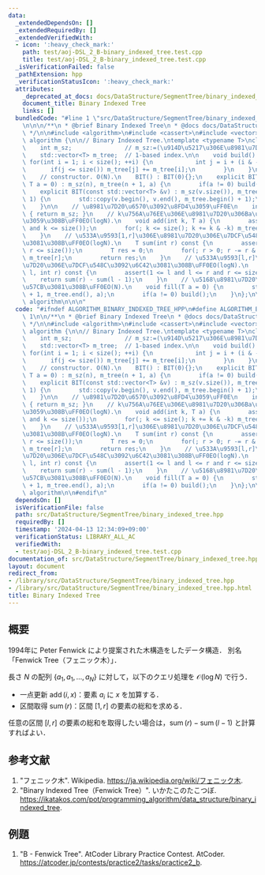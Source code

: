 ```yaml
---
data:
  _extendedDependsOn: []
  _extendedRequiredBy: []
  _extendedVerifiedWith:
  - icon: ':heavy_check_mark:'
    path: test/aoj-DSL_2_B-binary_indexed_tree.test.cpp
    title: test/aoj-DSL_2_B-binary_indexed_tree.test.cpp
  _isVerificationFailed: false
  _pathExtension: hpp
  _verificationStatusIcon: ':heavy_check_mark:'
  attributes:
    _deprecated_at_docs: docs/DataStructure/SegmentTree/binary_indexed_tree.md
    document_title: Binary Indexed Tree
    links: []
  bundledCode: "#line 1 \"src/DataStructure/SegmentTree/binary_indexed_tree.hpp\"\n\
    \n\n\n/**\n * @brief Binary Indexed Tree\n * @docs docs/DataStructure/SegmentTree/binary_indexed_tree.md\n\
    \ */\n\n#include <algorithm>\n#include <cassert>\n#include <vector>\n\nnamespace\
    \ algorithm {\n\n// Binary Indexed Tree.\ntemplate <typename T>\nclass BIT {\n\
    \    int m_sz;               // m_sz:=(\u914D\u5217\u306E\u8981\u7D20\u6570).\n\
    \    std::vector<T> m_tree;  // 1-based index.\n\n    void build() {\n       \
    \ for(int i = 1; i < size(); ++i) {\n            int j = i + (i & -i);\n     \
    \       if(j <= size()) m_tree[j] += m_tree[i];\n        }\n    }\n\npublic:\n\
    \    // constructor. O(N).\n    BIT() : BIT(0){};\n    explicit BIT(size_t n,\
    \ T a = 0) : m_sz(n), m_tree(n + 1, a) {\n        if(a != 0) build();\n    }\n\
    \    explicit BIT(const std::vector<T> &v) : m_sz(v.size()), m_tree(v.size() +\
    \ 1) {\n        std::copy(v.begin(), v.end(), m_tree.begin() + 1);\n        build();\n\
    \    }\n\n    // \u8981\u7D20\u6570\u3092\u8FD4\u3059\uFF0E\n    int size() const\
    \ { return m_sz; }\n    // k\u756A\u76EE\u306E\u8981\u7D20\u306Ba\u3092\u52A0\u7B97\
    \u3059\u308B\uFF0EO(logN).\n    void add(int k, T a) {\n        assert(1 <= k\
    \ and k <= size());\n        for(; k <= size(); k += k & -k) m_tree[k] += a;\n\
    \    }\n    // \u533A\u9593[1,r]\u306E\u8981\u7D20\u306E\u7DCF\u548C\u3092\u6C42\
    \u3081\u308B\uFF0EO(logN).\n    T sum(int r) const {\n        assert(0 <= r and\
    \ r <= size());\n        T res = 0;\n        for(; r > 0; r -= r & -r) res +=\
    \ m_tree[r];\n        return res;\n    }\n    // \u533A\u9593[l,r]\u306E\u8981\
    \u7D20\u306E\u7DCF\u548C\u3092\u6C42\u3081\u308B\uFF0EO(logN).\n    T sum(int\
    \ l, int r) const {\n        assert(1 <= l and l <= r and r <= size());\n    \
    \    return sum(r) - sum(l - 1);\n    }\n    // \u5168\u8981\u7D20\u3092a\u3067\
    \u57CB\u3081\u308B\uFF0EO(N).\n    void fill(T a = 0) {\n        std::fill(m_tree.begin()\
    \ + 1, m_tree.end(), a);\n        if(a != 0) build();\n    }\n};\n\n}  // namespace\
    \ algorithm\n\n\n"
  code: "#ifndef ALGORITHM_BINARY_INDEXED_TREE_HPP\n#define ALGORITHM_BINARY_INDEXED_TREE_HPP\
    \ 1\n\n/**\n * @brief Binary Indexed Tree\n * @docs docs/DataStructure/SegmentTree/binary_indexed_tree.md\n\
    \ */\n\n#include <algorithm>\n#include <cassert>\n#include <vector>\n\nnamespace\
    \ algorithm {\n\n// Binary Indexed Tree.\ntemplate <typename T>\nclass BIT {\n\
    \    int m_sz;               // m_sz:=(\u914D\u5217\u306E\u8981\u7D20\u6570).\n\
    \    std::vector<T> m_tree;  // 1-based index.\n\n    void build() {\n       \
    \ for(int i = 1; i < size(); ++i) {\n            int j = i + (i & -i);\n     \
    \       if(j <= size()) m_tree[j] += m_tree[i];\n        }\n    }\n\npublic:\n\
    \    // constructor. O(N).\n    BIT() : BIT(0){};\n    explicit BIT(size_t n,\
    \ T a = 0) : m_sz(n), m_tree(n + 1, a) {\n        if(a != 0) build();\n    }\n\
    \    explicit BIT(const std::vector<T> &v) : m_sz(v.size()), m_tree(v.size() +\
    \ 1) {\n        std::copy(v.begin(), v.end(), m_tree.begin() + 1);\n        build();\n\
    \    }\n\n    // \u8981\u7D20\u6570\u3092\u8FD4\u3059\uFF0E\n    int size() const\
    \ { return m_sz; }\n    // k\u756A\u76EE\u306E\u8981\u7D20\u306Ba\u3092\u52A0\u7B97\
    \u3059\u308B\uFF0EO(logN).\n    void add(int k, T a) {\n        assert(1 <= k\
    \ and k <= size());\n        for(; k <= size(); k += k & -k) m_tree[k] += a;\n\
    \    }\n    // \u533A\u9593[1,r]\u306E\u8981\u7D20\u306E\u7DCF\u548C\u3092\u6C42\
    \u3081\u308B\uFF0EO(logN).\n    T sum(int r) const {\n        assert(0 <= r and\
    \ r <= size());\n        T res = 0;\n        for(; r > 0; r -= r & -r) res +=\
    \ m_tree[r];\n        return res;\n    }\n    // \u533A\u9593[l,r]\u306E\u8981\
    \u7D20\u306E\u7DCF\u548C\u3092\u6C42\u3081\u308B\uFF0EO(logN).\n    T sum(int\
    \ l, int r) const {\n        assert(1 <= l and l <= r and r <= size());\n    \
    \    return sum(r) - sum(l - 1);\n    }\n    // \u5168\u8981\u7D20\u3092a\u3067\
    \u57CB\u3081\u308B\uFF0EO(N).\n    void fill(T a = 0) {\n        std::fill(m_tree.begin()\
    \ + 1, m_tree.end(), a);\n        if(a != 0) build();\n    }\n};\n\n}  // namespace\
    \ algorithm\n\n#endif\n"
  dependsOn: []
  isVerificationFile: false
  path: src/DataStructure/SegmentTree/binary_indexed_tree.hpp
  requiredBy: []
  timestamp: '2024-04-13 12:34:09+09:00'
  verificationStatus: LIBRARY_ALL_AC
  verifiedWith:
  - test/aoj-DSL_2_B-binary_indexed_tree.test.cpp
documentation_of: src/DataStructure/SegmentTree/binary_indexed_tree.hpp
layout: document
redirect_from:
- /library/src/DataStructure/SegmentTree/binary_indexed_tree.hpp
- /library/src/DataStructure/SegmentTree/binary_indexed_tree.hpp.html
title: Binary Indexed Tree
---
```

## 概要

1994年に Peter Fenwick により提案された木構造をしたデータ構造．
別名「Fenwick Tree（フェニック木）」．

長さ $N$ の配列 $\lbrace a_1, a_1, \ldots, a_N \rbrace$ に対して，以下のクエリ処理を $\mathcal{O}(\log N)$ で行う．

- 一点更新 $\operatorname{add}(i,x)$：要素 $a_i$ に $x$ を加算する．
- 区間取得 $\operatorname{sum}(r)$：区間 $[1,r]$ の要素の総和を求める．

任意の区間 $[l,r]$ の要素の総和を取得したい場合は，$\operatorname{sum}(r)-\operatorname{sum}(l-1)$ と計算すればよい．


## 参考文献

1. "フェニック木". Wikipedia. <https://ja.wikipedia.org/wiki/フェニック木>.
1. "Binary Indexed Tree（Fenwick Tree）". いかたこのたこつぼ. <https://ikatakos.com/pot/programming_algorithm/data_structure/binary_indexed_tree>.


## 例題

1. "B - Fenwick Tree". AtCoder Library Practice Contest. AtCoder. <https://atcoder.jp/contests/practice2/tasks/practice2_b>.
